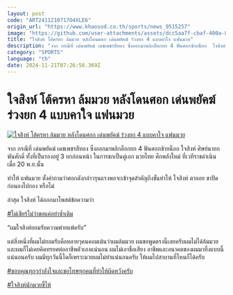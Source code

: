 ```yaml
---
layout: post
code: "ART2411210717O4XLE6"
origin_url: "https://www.khaosod.co.th/sports/news_9515257"
image: "https://github.com/user-attachments/assets/dcc5aa7f-cbaf-400a-80f0-96045d22639b"
title: "ใจสิงห์ โต้ครหา ล้มมวย หลังโดนศอก เด่นพยัคฆ์ ร่วงยก 4 แบบคาใจ แฟนมวย"
description: "จาก กรณีที่ เด่นพยัคฆ์ เดชเพชรสีทอง ซึ่งออกมาพลิกล็อกยก 4 ฟันศอกซ้ายน็อก  ใจสิงห์ ศิษย์นายกพันศักดิ์ ทั้งที่เป็นรองอยู่ 3 ยกก่อนหน้า ในการชกเป็นคู่เอก มวยไ"
category: "SPORTS"
language: "th"
date: 2024-11-21T07:26:58.369Z
---
```


# ใจสิงห์ โต้ครหา ล้มมวย หลังโดนศอก เด่นพยัคฆ์ ร่วงยก 4 แบบคาใจ แฟนมวย

[![ใจสิงห์ โต้ครหา ล้มมวย หลังโดนศอก เด่นพยัคฆ์ ร่วงยก 4 แบบคาใจ แฟนมวย](https://www.khaosod.co.th/wpapp/uploads/2024/11/JS2.jpg "ใจสิงห์ โต้ครหา ล้มมวย หลังโดนศอก เด่นพยัคฆ์ ร่วงยก 4 แบบคาใจ แฟนมวย")](https://www.khaosod.co.th/wpapp/uploads/2024/11/JS2.jpg)

จาก กรณีที่ เด่นพยัคฆ์ เดชเพชรสีทอง ซึ่งออกมาพลิกล็อกยก 4 ฟันศอกซ้ายน็อก ใจสิงห์ ศิษย์นายกพันศักดิ์ ทั้งที่เป็นรองอยู่ 3 ยกก่อนหน้า ในการชกเป็นคู่เอก มวยไทย ศึกพลังใหม่ ที่เวทีราชดำเนิน เมื่อ 20 พ.ย.นั้น

ทำให้ แฟนมวย ตั้งคำถามว่าศอกดังกล่าวรุนแรงพอจะเข้าจุดสำคัญถึงขั้นทำให้ ใจสิงห์ ตาลอย ขาปัดก่อนลงไปกอง หรือไม่



ล่าสุด ใจสิงห์ ได้ออกมาโพสต์ข้อความว่า

[#ไม่เชียร์ไม่ว่าขอแค่อย่าซ้ำเติม](https://www.facebook.com/hashtag/%E0%B9%84%E0%B8%A1%E0%B9%88%E0%B9%80%E0%B8%8A%E0%B8%B5%E0%B8%A2%E0%B8%A3%E0%B9%8C%E0%B9%84%E0%B8%A1%E0%B9%88%E0%B8%A7%E0%B9%88%E0%B8%B2%E0%B8%82%E0%B8%AD%E0%B9%81%E0%B8%84%E0%B9%88%E0%B8%AD%E0%B8%A2%E0%B9%88%E0%B8%B2%E0%B8%8B%E0%B9%89%E0%B8%B3%E0%B9%80%E0%B8%95%E0%B8%B4%E0%B8%A1?__eep__=6&__cft__%5B0%5D=AZWovO1-HpgVlkvvmPx6WqocwfH8TJQ9MPW8RNM4oEjhPZoJHmm_ecvB_jtOzwyM5u4XfHyz5rk7RxVQdG3MG0KFKprtjY2DUJ27FkIWPRGklk0SMG0jCToukPZLUYFVn0PKJFFn-vWVKD0oksaO8yFZYyUlbMEWwdP1pJvDH1SA5s-jPvb1QVY_sKEBQ0cDfNs&__tn__=*NK-R)

“ผมใจสิงห์ยอมรับความพ่ายแพ้ครับ”

แต่สิ่งหนึ่งที่ผมไม่ยอมรับคือหลายๆคนคอมเม้นว่าผมล้มมวย ผมขอพูดตรงนี้เลยครับผมไม่ได้ล้มมวยและผมก็ไม่เคยคิดทรยศต่ออาชีพตัวเองแน่นอน ผมไม่เอาชื่อเสียง อาชีพและอนาคตของผมมาทิ้งแบบนี้แน่นอนครับ ผมมีทุกวันนี้ไดก็เพราะมวยผมไม่ทำแน่นอนครับ ให้ผมไปสาบานที่ไหนก็ได้ครับ

[#ขอบคุณทุกๆกำลังใจและขอโทษทุกคนที่ทำให้ผิดหวังครับ](https://www.facebook.com/hashtag/%E0%B8%82%E0%B8%AD%E0%B8%9A%E0%B8%84%E0%B8%B8%E0%B8%93%E0%B8%97%E0%B8%B8%E0%B8%81%E0%B9%86%E0%B8%81%E0%B8%B3%E0%B8%A5%E0%B8%B1%E0%B8%87%E0%B9%83%E0%B8%88%E0%B9%81%E0%B8%A5%E0%B8%B0%E0%B8%82%E0%B8%AD%E0%B9%82%E0%B8%97%E0%B8%A9%E0%B8%97%E0%B8%B8%E0%B8%81%E0%B8%84%E0%B8%99%E0%B8%97%E0%B8%B5%E0%B9%88%E0%B8%97%E0%B8%B3%E0%B9%83%E0%B8%AB%E0%B9%89%E0%B8%9C%E0%B8%B4%E0%B8%94%E0%B8%AB%E0%B8%A7%E0%B8%B1%E0%B8%87%E0%B8%84%E0%B8%A3%E0%B8%B1%E0%B8%9A?__eep__=6&__cft__%5B0%5D=AZWovO1-HpgVlkvvmPx6WqocwfH8TJQ9MPW8RNM4oEjhPZoJHmm_ecvB_jtOzwyM5u4XfHyz5rk7RxVQdG3MG0KFKprtjY2DUJ27FkIWPRGklk0SMG0jCToukPZLUYFVn0PKJFFn-vWVKD0oksaO8yFZYyUlbMEWwdP1pJvDH1SA5s-jPvb1QVY_sKEBQ0cDfNs&__tn__=*NK-R)

[#ใจสิงห์นักมวยขี้ไห้](https://www.facebook.com/hashtag/%E0%B9%83%E0%B8%88%E0%B8%AA%E0%B8%B4%E0%B8%87%E0%B8%AB%E0%B9%8C%E0%B8%99%E0%B8%B1%E0%B8%81%E0%B8%A1%E0%B8%A7%E0%B8%A2%E0%B8%82%E0%B8%B5%E0%B9%89%E0%B9%84%E0%B8%AB%E0%B9%89?__eep__=6&__cft__%5B0%5D=AZWovO1-HpgVlkvvmPx6WqocwfH8TJQ9MPW8RNM4oEjhPZoJHmm_ecvB_jtOzwyM5u4XfHyz5rk7RxVQdG3MG0KFKprtjY2DUJ27FkIWPRGklk0SMG0jCToukPZLUYFVn0PKJFFn-vWVKD0oksaO8yFZYyUlbMEWwdP1pJvDH1SA5s-jPvb1QVY_sKEBQ0cDfNs&__tn__=*NK-R)